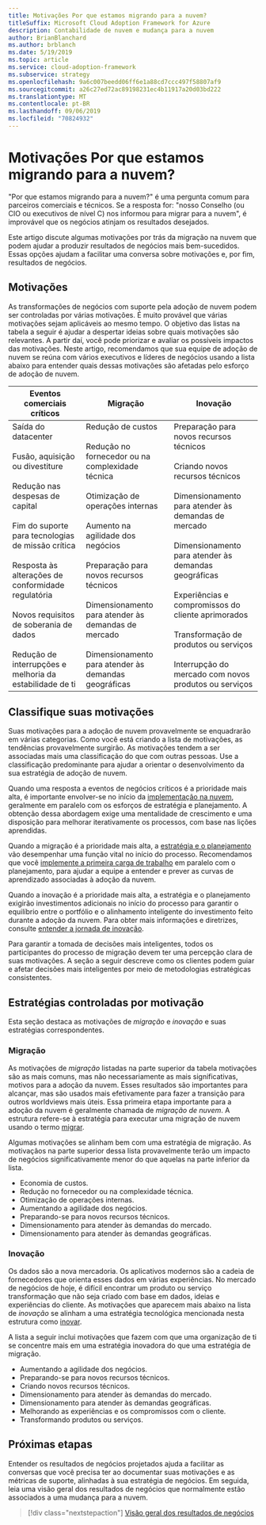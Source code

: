 ```yaml
---
title: Motivações Por que estamos migrando para a nuvem?
titleSuffix: Microsoft Cloud Adoption Framework for Azure
description: Contabilidade de nuvem e mudança para a nuvem
author: BrianBlanchard
ms.author: brblanch
ms.date: 5/19/2019
ms.topic: article
ms.service: cloud-adoption-framework
ms.subservice: strategy
ms.openlocfilehash: 9a6c007beedd06ff6e1a88cd7ccc497f58807af9
ms.sourcegitcommit: a26c27ed72ac89198231ec4b11917a20d03bd222
ms.translationtype: MT
ms.contentlocale: pt-BR
ms.lasthandoff: 09/06/2019
ms.locfileid: "70824932"
---
```

<!-- markdownlint-disable MD026 -->

# <a name="motivations-why-are-we-moving-to-the-cloud"></a>Motivações Por que estamos migrando para a nuvem?

"Por que estamos migrando para a nuvem?" é uma pergunta comum para parceiros comerciais e técnicos. Se a resposta for: "nosso Conselho (ou CIO ou executivos de nível C) nos informou para migrar para a nuvem", é improvável que os negócios atinjam os resultados desejados.

Este artigo discute algumas motivações por trás da migração na nuvem que podem ajudar a produzir resultados de negócios mais bem-sucedidos. Essas opções ajudam a facilitar uma conversa sobre motivações e, por fim, resultados de negócios.

## <a name="motivations"></a>Motivações

As transformações de negócios com suporte pela adoção de nuvem podem ser controladas por várias motivações. É muito provável que várias motivações sejam aplicáveis ao mesmo tempo. O objetivo das listas na tabela a seguir é ajudar a despertar ideias sobre quais motivações são relevantes. A partir daí, você pode priorizar e avaliar os possíveis impactos das motivações. Neste artigo, recomendamos que sua equipe de adoção de nuvem se reúna com vários executivos e líderes de negócios usando a lista abaixo para entender quais dessas motivações são afetadas pelo esforço de adoção de nuvem.

<!-- markdownlint-disable MD033 -->

| Eventos comerciais críticos | Migração | Inovação |
|---|---|---|
| Saída do datacenter<br/><br/>Fusão, aquisição ou divestiture<br/><br/>Redução nas despesas de capital<br/><br/>Fim do suporte para tecnologias de missão crítica<br/><br/>Resposta às alterações de conformidade regulatória<br/><br/>Novos requisitos de soberania de dados<br/><br/>Redução de interrupções e melhoria da estabilidade de ti | Redução de custos<br/><br/>Redução no fornecedor ou na complexidade técnica<br/><br/>Otimização de operações internas<br/><br/>Aumento na agilidade dos negócios<br/><br/>Preparação para novos recursos técnicos<br/><br/>Dimensionamento para atender às demandas de mercado<br/><br/>Dimensionamento para atender às demandas geográficas | Preparação para novos recursos técnicos<br/><br/>Criando novos recursos técnicos<br/><br/>Dimensionamento para atender às demandas de mercado<br/><br/>Dimensionamento para atender às demandas geográficas<br/><br/>Experiências e compromissos do cliente aprimorados<br/><br/>Transformação de produtos ou serviços<br/><br/>Interrupção do mercado com novos produtos ou serviços |

## <a name="classify-your-motivations"></a>Classifique suas motivações

Suas motivações para a adoção de nuvem provavelmente se enquadrarão em várias categorias. Como você está criando a lista de motivações, as tendências provavelmente surgirão. As motivações tendem a ser associadas mais uma classificação do que com outras pessoas. Use a classificação predominante para ajudar a orientar o desenvolvimento da sua estratégia de adoção de nuvem.

Quando uma resposta a eventos de negócios críticos é a prioridade mais alta, é importante envolver-se no início da [implementação na nuvem](../getting-started/migrate.md#cloud-implementation), geralmente em paralelo com os esforços de estratégia e planejamento. A obtenção dessa abordagem exige uma mentalidade de crescimento e uma disposição para melhorar iterativamente os processos, com base nas lições aprendidas.

Quando a migração é a prioridade mais alta, a [estratégia e o planejamento](../getting-started/migrate.md#cloud-strategy-and-planning) vão desempenhar uma função vital no início do processo. Recomendamos que você [implemente a primeira carga de trabalho](../getting-started/migrate.md#cloud-implementation) em paralelo com o planejamento, para ajudar a equipe a entender e prever as curvas de aprendizado associadas à adoção da nuvem.

Quando a inovação é a prioridade mais alta, a estratégia e o planejamento exigirão investimentos adicionais no início do processo para garantir o equilíbrio entre o portfólio e o alinhamento inteligente do investimento feito durante a adoção da nuvem. Para obter mais informações e diretrizes, consulte [entender a jornada de inovação](../getting-started/innovate.md).

Para garantir a tomada de decisões mais inteligentes, todos os participantes do processo de migração devem ter uma percepção clara de suas motivações. A seção a seguir descreve como os clientes podem guiar e afetar decisões mais inteligentes por meio de metodologias estratégicas consistentes.

## <a name="motivation-driven-strategies"></a>Estratégias controladas por motivação

Esta seção destaca as motivações de *migração* e *inovação* e suas estratégias correspondentes.

### <a name="migration"></a>Migração

As motivações de *migração* listadas na parte superior da tabela motivações são as mais comuns, mas não necessariamente as mais significativas, motivos para a adoção da nuvem. Esses resultados são importantes para alcançar, mas são usados mais efetivamente para fazer a transição para outros worldviews mais úteis. Essa primeira etapa importante para a adoção da nuvem é geralmente chamada de *migração de nuvem*. A estrutura refere-se à estratégia para executar uma migração de nuvem usando o termo [migrar](../getting-started/migrate.md).

Algumas motivações se alinham bem com uma estratégia de migração. As motivaçãos na parte superior dessa lista provavelmente terão um impacto de negócios significativamente menor do que aquelas na parte inferior da lista.

- Economia de custos.
- Redução no fornecedor ou na complexidade técnica.
- Otimização de operações internas.
- Aumentando a agilidade dos negócios.
- Preparando-se para novos recursos técnicos.
- Dimensionamento para atender às demandas do mercado.
- Dimensionamento para atender às demandas geográficas.

### <a name="innovation"></a>Inovação

Os dados são a nova mercadoria. Os aplicativos modernos são a cadeia de fornecedores que orienta esses dados em várias experiências. No mercado de negócios de hoje, é difícil encontrar um produto ou serviço transformação que não seja criado com base em dados, ideias e experiências do cliente. As motivações que aparecem mais abaixo na lista de *inovação* se alinham a uma estratégia tecnológica mencionada nesta estrutura como [inovar](../getting-started/innovate.md).

A lista a seguir inclui motivações que fazem com que uma organização de ti se concentre mais em uma estratégia inovadora do que uma estratégia de migração.

- Aumentando a agilidade dos negócios.
- Preparando-se para novos recursos técnicos.
- Criando novos recursos técnicos.
- Dimensionamento para atender às demandas do mercado.
- Dimensionamento para atender às demandas geográficas.
- Melhorando as experiências e os compromissos com o cliente.
- Transformando produtos ou serviços.

## <a name="next-steps"></a>Próximas etapas

Entender os resultados de negócios projetados ajuda a facilitar as conversas que você precisa ter ao documentar suas motivações e as métricas de suporte, alinhadas à sua estratégia de negócios. Em seguida, leia uma visão geral dos resultados de negócios que normalmente estão associados a uma mudança para a nuvem.

> [!div class="nextstepaction"]
> [Visão geral dos resultados de negócios](./business-outcomes/index.md)
